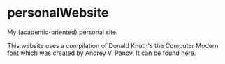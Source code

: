 # personalWebsite
My (academic-oriented) personal site. 

This website uses a compilation of Donald Knuth's the Computer Modern font which was created by Andrey V. Panov. It can be found [here](https://www.checkmyworking.com/cm-web-fonts/). 
